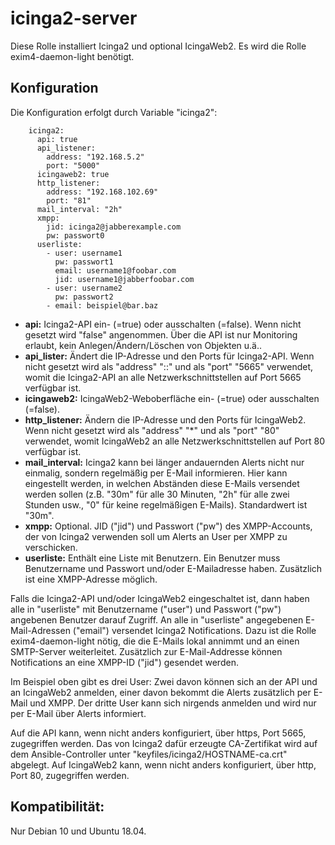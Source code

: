 # icinga2-server

Diese Rolle installiert Icinga2 und optional IcingaWeb2.
Es wird die Rolle exim4-daemon-light benötigt.

## Konfiguration
Die Konfiguration erfolgt durch Variable "icinga2":
```
    icinga2:
      api: true
      api_listener:
        address: "192.168.5.2"
        port: "5000"
      icingaweb2: true
      http_listener:
        address: "192.168.102.69"
        port: "81"
      mail_interval: "2h"
      xmpp:
        jid: icinga2@jabberexample.com
        pw: passwort0
      userliste:
        - user: username1
          pw: passwort1
          email: username1@foobar.com
          jid: username1@jabberfoobar.com
        - user: username2
          pw: passwort2
        - email: beispiel@bar.baz
```
- **api:** Icinga2-API ein- (=true) oder ausschalten (=false). Wenn nicht gesetzt wird "false" angenommen. Über die API ist nur Monitoring erlaubt, kein Anlegen/Ändern/Löschen von Objekten u.ä..
- **api_lister:**  Ändert die IP-Adresse und den Ports für Icinga2-API. Wenn nicht gesetzt wird als "address" "::" und als "port" "5665" verwendet, womit die Icinga2-API an alle Netzwerkschnittstellen auf Port 5665 verfügbar ist.
- **icingaweb2:** IcingaWeb2-Weboberfläche ein- (=true) oder ausschalten (=false).
- **http_listener:** Ändern die IP-Adresse und den Ports für IcingaWeb2. Wenn nicht gesetzt wird als "address" "*" und als "port" "80" verwendet, womit IcingaWeb2 an alle Netzwerkschnittstellen auf Port 80 verfügbar ist.
- **mail_interval:** Icinga2 kann bei länger andauernden Alerts nicht nur einmalig, sondern regelmäßig per E-Mail informieren. Hier kann eingestellt werden, in welchen Abständen diese E-Mails versendet werden sollen (z.B. "30m" für alle 30 Minuten, "2h" für alle zwei Stunden usw., "0" für keine regelmäßigen E-Mails). Standardwert ist "30m".
- **xmpp:** Optional. JID ("jid") und Passwort ("pw") des XMPP-Accounts, der von Icinga2 verwenden soll um Alerts an User per XMPP zu verschicken.
- **userliste:** Enthält eine Liste mit Benutzern. Ein Benutzer muss Benutzername und Passwort und/oder E-Mailadresse haben. Zusätzlich ist eine XMPP-Adresse möglich.


Falls die Icinga2-API und/oder IcingaWeb2 eingeschaltet ist, dann haben alle in "userliste" mit Benutzername ("user") und Passwort ("pw") angebenen Benutzer darauf Zugriff.
An alle in "userliste" angegebenen E-Mail-Adressen ("email") versendet Icinga2 Notifications.
Dazu ist die Rolle exim4-daemon-light nötig, die die E-Mails lokal annimmt und an einen SMTP-Server weiterleitet.
Zusätzlich zur E-Mail-Addresse können Notifications an eine XMPP-ID ("jid") gesendet werden.


Im Beispiel oben gibt es drei User: Zwei davon können sich an der API und an IcingaWeb2 anmelden, einer davon bekommt die Alerts zusätzlich per E-Mail und XMPP.
Der dritte User kann sich nirgends anmelden und wird nur per E-Mail über Alerts informiert.


Auf die API kann, wenn nicht anders konfiguriert, über https, Port 5665, zugegriffen werden.
Das von Icinga2 dafür erzeugte CA-Zertifikat wird auf dem Ansible-Controller unter "keyfiles/icinga2/HOSTNAME-ca.crt" abgelegt.
Auf IcingaWeb2 kann, wenn nicht anders konfiguriert, über http, Port 80, zugegriffen werden.

## Kompatibilität:
Nur Debian 10 und Ubuntu 18.04.
